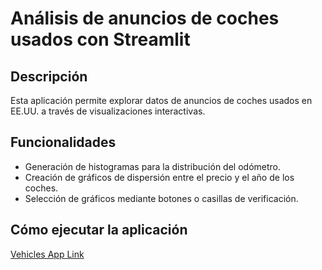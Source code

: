 # Análisis de anuncios de coches usados con Streamlit

## Descripción
Esta aplicación permite explorar datos de anuncios de coches usados en EE.UU. a través de visualizaciones interactivas.

## Funcionalidades
- Generación de histogramas para la distribución del odómetro.
- Creación de gráficos de dispersión entre el precio y el año de los coches.
- Selección de gráficos mediante botones o casillas de verificación.

## Cómo ejecutar la aplicación
[Vehicles App Link](https://vehicles-env-7fw4.onrender.com)
